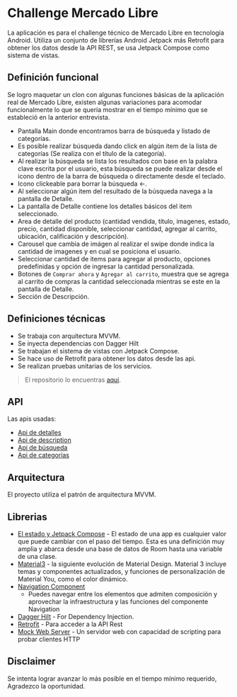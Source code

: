 # Challenge Mercado Libre
La aplicación es para el challenge técnico de Mercado Libre en tecnología Android.
Utiliza un conjunto de librerías Android Jetpack más Retrofit para obtener los datos desde la API REST, se usa Jetpack Compose como sistema de vistas.

## Definición funcional
Se logro maquetar un clon con algunas funciones básicas de la aplicación real de Mercado Libre, existen algunas variaciones para acomodar funcionalmente lo que se quería mostrar en el tiempo mínimo que se estableció en la anterior entrevista.

* Pantalla Main donde encontramos barra de búsqueda y listado de categorías.
* Es posible realizar búsqueda dando click en algún item de la lista de categorías (Se realiza con el título de la categoría).
* Al realizar la búsqueda se lista los resultados con base en la palabra clave escrita por el usuario, esta búsqueda se puede realizar desde el icono dentro de la barra de búsqueda o directamente desde el teclado.
* Icono clickeable para borrar la búsqueda <-.
* Al seleccionar algún item del resultado de la búsqueda navega a la pantalla de Detalle.
* La pantalla de Detalle contiene los detalles básicos del item seleccionado.
* Area de detalle del producto (cantidad vendida, título, imagenes, estado, precio, cantidad disponible, seleccionar cantidad, agregar al carrito, ubicación, calificación y descripción).
* Carousel que cambia de imágen al realizar el swipe donde indica la cantidad de imagenes y en cual se posiciona el usuario.
* Seleccionar cantidad de items para agregar al producto, opciones predefinidas y opción de ingresar la cantidad personalizada.
* Botones de `Comprar ahora` y `Agregar al carrito`, muestra que se agrega al carrito de compras la cantidad seleccionada mientras se este en la pantalla de Detalle.
* Sección de Descripción.

## Definiciones técnicas
* Se trabaja con arquitectura MVVM.
* Se inyecta dependencias con Dagger Hilt
* Se trabajan el sistema de vistas con Jetpack Compose.
* Se hace uso de Retrofit para obtener los datos desde las api.
* Se realizan pruebas unitarias de los servicios.

> El repositorio lo encuentras [aqui](https://github.com/andrewsensity/MercadoLibre).

## API
Las apis usadas: 
* [Api de detalles](https://api.mercadolibre.com/items/MCO1078929648)
* [Api de description](https://api.mercadolibre.com/items/MCO1078929648/description)
* [Api de búsqueda](https://api.mercadolibre.com/sites/MCO/search?q=carro)
* [Api de categorías](https://api.mercadolibre.com/sites/MCO)

## Arquitectura
El proyecto utiliza el patrón de arquitectura MVVM.

## Librerias

* [El estado y Jetpack Compose](https://developer.android.com/jetpack/compose/state?hl=es-419) - El 
  estado de una app es cualquier valor que puede cambiar con el paso del tiempo. Esta es una 
  definición muy amplia y abarca desde una base de datos de Room hasta una variable de una clase.
* [Material3](https://developer.android.com/jetpack/androidx/releases/compose-material3) - la siguiente 
  evolución de Material Design. Material 3 incluye temas y componentes actualizados, y 
  funciones de personalización de Material You, como el color dinámico.
* [Navigation Component](https://developer.android.com/jetpack/compose/navigation)
    - Puedes navegar entre los elementos que admiten composición y aprovechar la infraestructura y las funciones del componente Navigation
* [Dagger Hilt](https://developer.android.com/jetpack/compose/libraries?hl=es-419) - For Dependency
  Injection.
* [Retrofit](https://square.github.io/retrofit/) - Para acceder a la API Rest
* [Mock Web Server](https://github.com/square/okhttp/tree/master/mockwebserver) - Un servidor web con capacidad de scripting para probar clientes HTTP

## Disclaimer
Se  intenta lograr avanzar lo más posíble en el tiempo mínimo requerido, Agradezco la oportunidad.
